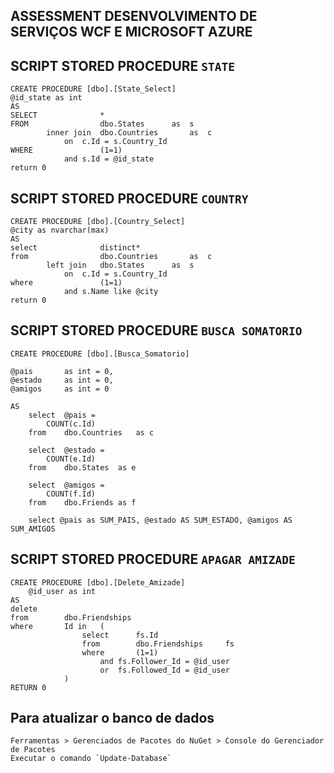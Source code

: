 ## ASSESSMENT DESENVOLVIMENTO DE SERVIÇOS WCF E MICROSOFT AZURE 

## SCRIPT STORED PROCEDURE `STATE`

``` script
CREATE PROCEDURE [dbo].[State_Select]
@id_state as int
AS
SELECT				*
FROM				dbo.States		as	s
		inner join	dbo.Countries		as	c
			on	c.Id = s.Country_Id
WHERE				(1=1)
			and	s.Id = @id_state
return 0
```

## SCRIPT STORED PROCEDURE `COUNTRY`
``` script
CREATE PROCEDURE [dbo].[Country_Select]
@city as nvarchar(max)
AS
select				distinct*
from				dbo.Countries		as	c
		left join	dbo.States		as	s
			on	c.Id = s.Country_Id
where				(1=1)
			and	s.Name like @city
return 0
```

## SCRIPT STORED PROCEDURE `BUSCA SOMATORIO`
```
CREATE PROCEDURE [dbo].[Busca_Somatorio]

@pais		as int = 0,
@estado		as int = 0,
@amigos		as int = 0

AS
	select	@pais = 
		COUNT(c.Id) 
	from	dbo.Countries	as c

	select	@estado =
		COUNT(e.Id)
	from	dbo.States	as e

	select	@amigos =
		COUNT(f.Id)
	from	dbo.Friends	as f

	select @pais as SUM_PAIS, @estado AS SUM_ESTADO, @amigos AS SUM_AMIGOS
```

## SCRIPT STORED PROCEDURE `APAGAR AMIZADE`
```
CREATE PROCEDURE [dbo].[Delete_Amizade]
	@id_user as int
AS
delete
from		dbo.Friendships		
where		Id in	(
				select		fs.Id
				from		dbo.Friendships		fs
				where		(1=1)
					and	fs.Follower_Id = @id_user
					or	fs.Followed_Id = @id_user		
			)
RETURN 0
```

## Para atualizar o banco de dados
```
Ferramentas > Gerenciados de Pacotes do NuGet > Console do Gerenciador de Pacotes
Executar o comando `Update-Database`
```